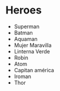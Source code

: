 # Heroes

- Superman
- Batman
- Aquaman
- Mujer Maravilla
- Linterna Verde
- Robin
- Atom
- Capitan américa
- Iroman
- Thor
